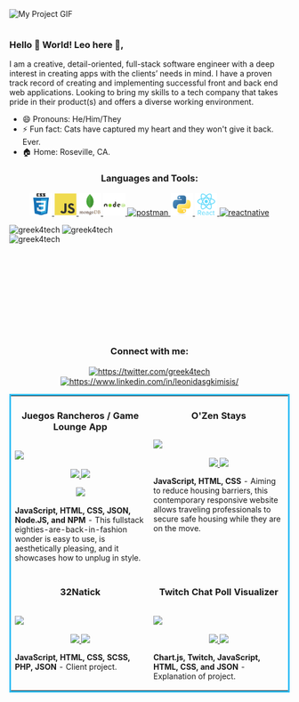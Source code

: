 
<table>
<img src="https://media.giphy.com/media/h4PFrrgxzoRHpA7T8f/giphy.gif" alt="My Project GIF" width="1100" height="400">
</table>

### Hello 👋 World! Leo here 🧙,

I am a creative, detail-oriented, full-stack software engineer with a deep interest in creating apps with the clients’ needs in mind. I have a proven track record of creating and implementing successful front and back end web applications. Looking to bring my skills to a tech company that takes pride in their product(s) and offers a diverse working environment. 

- 😄 Pronouns: He/Him/They
- ⚡ Fun fact: Cats have captured my heart and they won't give it back. Ever.
- 🏠 Home: Roseville, CA. 


<h3 align="center">Languages and Tools:</h3>
<p align="center"> <a href="https://www.w3schools.com/css/" target="_blank" rel="noreferrer"> <img src="https://raw.githubusercontent.com/devicons/devicon/master/icons/css3/css3-original-wordmark.svg" alt="css3" width="40" height="40"/> </a> <a href="https://developer.mozilla.org/en-US/docs/Web/JavaScript" target="_blank" rel="noreferrer"> <img src="https://raw.githubusercontent.com/devicons/devicon/master/icons/javascript/javascript-original.svg" alt="javascript" width="40" height="40"/> </a> <a href="https://www.mongodb.com/" target="_blank" rel="noreferrer"> <img src="https://raw.githubusercontent.com/devicons/devicon/master/icons/mongodb/mongodb-original-wordmark.svg" alt="mongodb" width="40" height="40"/> </a> <a href="https://nodejs.org" target="_blank" rel="noreferrer"> <img src="https://raw.githubusercontent.com/devicons/devicon/master/icons/nodejs/nodejs-original-wordmark.svg" alt="nodejs" width="40" height="40"/> </a> <a href="https://postman.com" target="_blank" rel="noreferrer"> <img src="https://www.vectorlogo.zone/logos/getpostman/getpostman-icon.svg" alt="postman" width="40" height="40"/> </a> <a href="https://www.python.org" target="_blank" rel="noreferrer"> <img src="https://raw.githubusercontent.com/devicons/devicon/master/icons/python/python-original.svg" alt="python" width="40" height="40"/> </a> <a href="https://reactjs.org/" target="_blank" rel="noreferrer"> <img src="https://raw.githubusercontent.com/devicons/devicon/master/icons/react/react-original-wordmark.svg" alt="react" width="40" height="40"/> </a> <a href="https://reactnative.dev/" target="_blank" rel="noreferrer"> <img src="https://reactnative.dev/img/header_logo.svg" alt="reactnative" width="40" height="40"/> </a> </p>

<p><img src="https://github-readme-stats.vercel.app/api/top-langs?username=greek4tech&show_icons=true&locale=en&layout=compact" width="45%" alt="greek4tech" />
<img src="https://github-readme-stats.vercel.app/api?username=greek4tech&show_icons=true&locale=en" height="200px" alt="greek4tech" />
<img align="left" width="100%" height="200px" src="https://github-readme-streak-stats.herokuapp.com/?user=greek4tech&" alt="greek4tech" /></p>

<h3 align="center">Connect with me:</h3>
<p align="center">
<a href="https://twitter.com/greek4tech" target="blank"><img align="center" src="https://raw.githubusercontent.com/rahuldkjain/github-profile-readme-generator/master/src/images/icons/Social/twitter.svg" alt="https://twitter.com/greek4tech" height="30" width="40" /></a>
<a href="https://www.linkedin.com/in/leonidasgkimisis/" target="blank"><img align="center" src="https://raw.githubusercontent.com/rahuldkjain/github-profile-readme-generator/master/src/images/icons/Social/linked-in-alt.svg" alt="https://www.linkedin.com/in/leonidasgkimisis/" height="30" width="40" /></a>
</p>


<!-- PROJECTS BEGIN -->
<table bordercolor="#33bef5">
  <tr>
    <td width="50%" valign="top">
      <h3 align="center">Juegos Rancheros / Game Lounge App </h3>
      <br />
        <a href="https://juegos-rancheros.herokuapp.com/" target="_blank"> 
        <img height="25%" src="https://github.com/Greek4Tech/files/blob/main/juegos.gif" />
        </a>
      <br />
      <p align="center">
          <a href="https://github.com/Greek4Tech/juegosRancheros" target="_blank">
          <img src="https://img.shields.io/badge/-Repo-000?style=for-the-badge&logo=Github&logoColor=white" />
          </a>
        <a href="https://juegos-rancheros.herokuapp.com/intro" target="_blank">
          <img src="https://img.shields.io/badge/-Website-FFFFFF?style=for-the-badge&logo=googlechrome&logoColor=pink" />
        </a>
      </p>
            <p align="center">
        <img src ="https://heroku-badge.herokuapp.com/?app=juegos-rancheros" />
      </p>
      <p>
        <strong>JavaScript, HTML, CSS, JSON, Node.JS, and NPM</strong> - This fullstack eighties-are-back-in-fashion wonder is easy to use, is aesthetically pleasing, and it showcases how to unplug in style.
      </p>
    </td>
    <td width="50%" valign="top">
      <h3 align="center">O'Zen Stays</h3>
      <br />
      <a href="" target="_blank">
        <img src="https://github.com/Greek4Tech/files/blob/main/ozen.gif" />
      </a>
      <br />
      <p align="center">
        <a href="https://github.com/Greek4Tech/projectWebSiteS" target="_blank">
          <img src="https://img.shields.io/badge/-Repo-000?style=for-the-badge&logo=Github&logoColor=white" />
        </a>
        <a href="https://inquisitive-longma-15d060.netlify.app/" target="_blank">
          <img src="https://img.shields.io/badge/-Website-FFFFFF?style=for-the-badge&logo=googlechrome&logoColor=black" />
        </a>
      </p>
      <p>
        <strong> JavaScript, HTML, CSS </strong> - Aiming to reduce housing barriers, this contemporary responsive website allows traveling professionals to secure safe housing while they are on the move.
      </p>
    </td>
  </tr>
  <tr>
    <td width="50%" valign="top">
      <h3 align="center">32Natick</h3>
      <br />
      <a href="https://github.com/IsaacHHB/Nativedads" target="_blank">
        <img src="https://github.com/Greek4Tech/files/blob/main/34N.gif" />
      </a>
      <br />
      <p align="center">
        <a href="https://github.com/IsaacHHB/Nativedads" target="_blank">
          <img src="https://img.shields.io/badge/-Repo-000?style=for-the-badge&logo=Github&logoColor=white" />
        </a>
        <a href="https://nativedadsnetwork.org/" target="_blank">
          <img src="https://img.shields.io/badge/-Website-FFFFFF?style=for-the-badge&logo=googlechrome&logoColor=black" />
        </a>
      </p>
      <p>
        <strong>JavaScript, HTML, CSS, SCSS, PHP, JSON</strong> - Client project. 
      </p>
    </td>
    <td width="50%" valign="top">
      <h3 align="center">Twitch Chat Poll Visualizer</h3>
      <br />
      <a href="https://rascaltwo.github.io/Twitch-Chat-Poll-Visualizer/" target="_blank">
        <img src="https://github.com/Greek4Tech/files/blob/main/main.gif" />
      </a>
      <br />
      <p align="center">
        <a href="https://github.com/RascalTwo/Twitch-Chat-Poll-Visualizer" target="_blank">
          <img src="https://img.shields.io/badge/-Repo-000?style=for-the-badge&logo=Github&logoColor=white" />
        </a>
        <a href="https://rascaltwo.github.io/Twitch-Chat-Poll-Visualizer/" target="_blank">
          <img src="https://img.shields.io/badge/-Website-FFFFFF?style=for-the-badge&logo=googlechrome&logoColor=black" />
        </a>
      </p>
      <p>
        <strong>Chart.js, Twitch, JavaScript, HTML, CSS, and JSON</strong> - Explanation of project.
      </p>
    </td>
  </tr>
</table>

